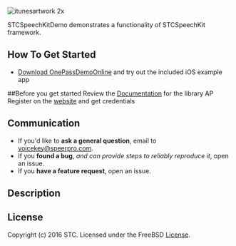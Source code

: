 ![itunesartwork 2x](https://cloud.githubusercontent.com/assets/20855360/23412071/78504558-fde5-11e6-9b27-363bc6b08364.png)

STCSpeechKitDemo demonstrates a functionality of STCSpeechKit framework. 

## How To Get Started
- [Download OnePassDemoOnline](https://github.com/STC-VoiceKey/onepass-ios-client/archive/master.zip) and try out the included iOS example app

##Before you get started
Review the [Documentation](https://stc-voicekey.github.io/stc-speechkit-android/index.html) for the library AP
Register on the [website](https://cp.speechpro.com/) and get credentials

## Communication
- If you'd like to **ask a general question**, email to voicekey@speerpro.com.
- If you **found a bug**, _and can provide steps to reliably reproduce it_, open an issue.
- If you **have a feature request**, open an issue.

## Description


## License

Copyright (c) 2016 STC. Licensed under the FreeBSD <a href="https://onepass.tech/license-agreement.html">License</a>.

